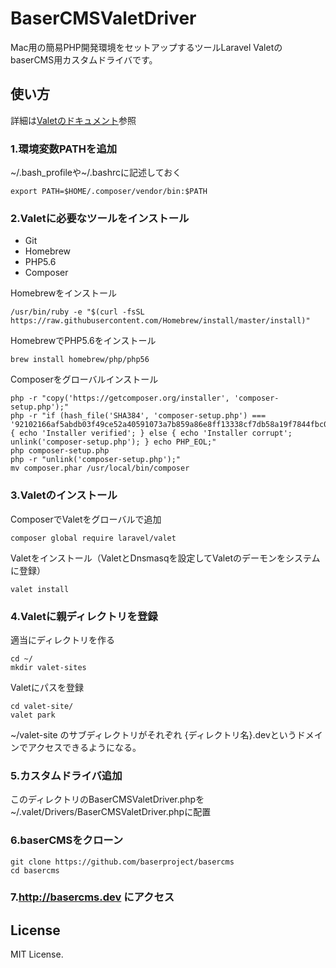 # BaserCMSValetDriver
Mac用の簡易PHP開発環境をセットアップするツールLaravel ValetのbaserCMS用カスタムドライバです。

## 使い方
詳細は[Valetのドキュメント](https://laravel.com/docs/5.2/valet#installation)参照

### 1.環境変数PATHを追加
~/.bash_profileや~/.bashrcに記述しておく

    export PATH=$HOME/.composer/vendor/bin:$PATH


### 2.Valetに必要なツールをインストール
* Git
* Homebrew
* PHP5.6
* Composer


Homebrewをインストール

    /usr/bin/ruby -e "$(curl -fsSL https://raw.githubusercontent.com/Homebrew/install/master/install)"

HomebrewでPHP5.6をインストール

    brew install homebrew/php/php56

Composerをグローバルインストール

    php -r "copy('https://getcomposer.org/installer', 'composer-setup.php');"
    php -r "if (hash_file('SHA384', 'composer-setup.php') === '92102166af5abdb03f49ce52a40591073a7b859a86e8ff13338cf7db58a19f7844fbc0bb79b2773bf30791e935dbd938') { echo 'Installer verified'; } else { echo 'Installer corrupt'; unlink('composer-setup.php'); } echo PHP_EOL;"
    php composer-setup.php
    php -r "unlink('composer-setup.php');"
    mv composer.phar /usr/local/bin/composer

### 3.Valetのインストール

ComposerでValetをグローバルで追加

    composer global require laravel/valet

Valetをインストール（ValetとDnsmasqを設定してValetのデーモンをシステムに登録）

    valet install

### 4.Valetに親ディレクトリを登録

適当にディレクトリを作る

    cd ~/
    mkdir valet-sites

Valetにパスを登録

    cd valet-site/
    valet park

~/valet-site のサブディレクトリがそれぞれ {ディレクトリ名}.devというドメインでアクセスできるようになる。

### 5.カスタムドライバ追加
このディレクトリのBaserCMSValetDriver.phpを~/.valet/Drivers/BaserCMSValetDriver.phpに配置

### 6.baserCMSをクローン
    git clone https://github.com/baserproject/basercms
    cd basercms

### 7.http://basercms.dev にアクセス


## License
MIT License.
